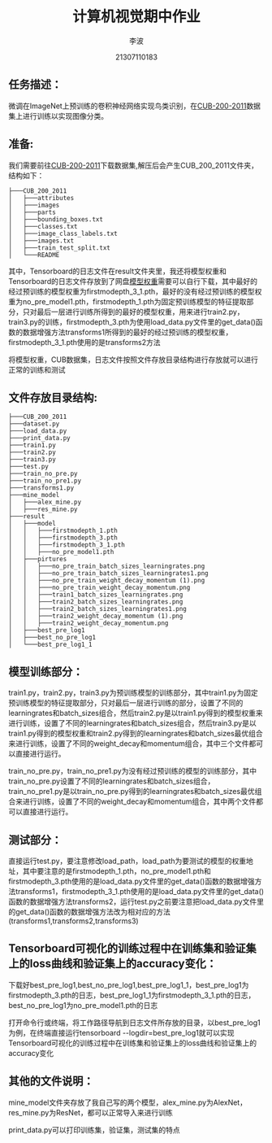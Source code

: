 <div align="center">

# 计算机视觉期中作业

李波                

21307110183



</div>

## 任务描述：

微调在ImageNet上预训练的卷积神经网络实现鸟类识别，在[CUB-200-2011](https://data.caltech.edu/records/65de6-vp158)数据集上进行训练以实现图像分类。

## 准备:
我们需要前往[CUB-200-2011](https://data.caltech.edu/records/65de6-vp158)下载数据集,解压后会产生CUB_200_2011文件夹，结构如下：
```plaintext
├───CUB_200_2011
│   ├───attributes
│   ├───images
│   ├───parts
│   ├───bounding_boxes.txt
│   ├───classes.txt
│   ├───image_class_labels.txt
│   ├───images.txt
│   ├───train_test_split.txt
│   └───README

```

其中，Tensorboard的日志文件在result文件夹里，我还将模型权重和Tensorboard的日志文件存放到了网盘[模型权重](https://drive.google.com/drive/folders/1hJrliYm0wZz6FnxXUPgeT6-CUJNMBktr?usp=sharing)需要可以自行下载，其中最好的经过预训练的模型权重为firstmodepth_3_1.pth，最好的没有经过预训练的模型权重为no_pre_model1.pth，firstmodepth_1.pth为固定预训练模型的特征提取部分，只对最后一层进行训练所得到的最好的模型权重，用来进行train2.py，train3.py的训练，firstmodepth_3.pth为使用load_data.py文件里的get_data()函数的数据增强方法transforms1所得到的最好的经过预训练的模型权重，firstmodepth_3_1.pth使用的是transforms2方法

将模型权重，CUB数据集，日志文件按照文件存放目录结构进行存放就可以进行正常的训练和测试
## 文件存放目录结构:

```plaintext
├───CUB_200_2011
├───dataset.py
├───load_data.py
├───print_data.py
├───train1.py
├───train2.py
├───train3.py
├───test.py
├───train_no_pre.py
├───train_no_pre1.py
├───transforms1.py
├───mine_model
│   ├───alex_mine.py
│   ├───res_mine.py
├───result
│   ├───model
│   │   ├───firstmodepth_1.pth
│   │   ├───firstmodepth_3.pth
│   │   ├───firstmodepth_3_1.pth
│   │   ├───no_pre_model1.pth
│   ├───pirtures
│   │   ├───no_pre_train_batch_sizes_learningrates.png
│   │   ├───no_pre_train_batch_sizes_learningrates1.png
│   │   ├───no_pre_train_weight_decay_momentum (1).png
│   │   ├───no_pre_train_weight_decay_momentum.png
│   │   ├───train1_batch_sizes_learningrates.png
│   │   ├───train2_batch_sizes_learningrates.png
│   │   ├───train2_batch_sizes_learningrates1.png
│   │   ├───train2_weight_decay_momentum (1).png
│   │   ├───train2_weight_decay_momentum.png
│   ├───best_pre_log1
│   ├───best_no_pre_log1
│   └───best_pre_log1_1

```

## 模型训练部分：
train1.py，train2.py，train3.py为预训练模型的训练部分，其中train1.py为固定预训练模型的特征提取部分，只对最后一层进行训练的部分，设置了不同的learningrates和batch_sizes组合，然后train2.py是以train1.py得到的模型权重来进行训练，设置了不同的learningrates和batch_sizes组合，然后train3.py是以train1.py得到的模型权重和train2.py得到的learningrates和batch_sizes最优组合来进行训练，设置了不同的weight_decay和momentum组合，其中三个文件都可以直接进行运行。

train_no_pre.py，train_no_pre1.py为没有经过预训练的模型的训练部分，其中train_no_pre.py设置了不同的learningrates和batch_sizes组合，train_no_pre1.py是以train_no_pre.py得到的learningrates和batch_sizes最优组合来进行训练，设置了不同的weight_decay和momentum组合，其中两个文件都可以直接进行运行。
## 测试部分：
直接运行test.py，要注意修改load_path，load_path为要测试的模型的权重地址，其中要注意的是firstmodepth_1.pth，no_pre_model1.pth和firstmodepth_3.pth使用的是load_data.py文件里的get_data()函数的数据增强方法transforms1，firstmodepth_3_1.pth使用的是load_data.py文件里的get_data()函数的数据增强方法transforms2，运行test.py之前要注意把load_data.py文件里的get_data()函数的数据增强方法改为相对应的方法(transforms1,transforms2,transforms3)

## Tensorboard可视化的训练过程中在训练集和验证集上的loss曲线和验证集上的accuracy变化：
下载好best_pre_log1,best_no_pre_log1,best_pre_log1_1，best_pre_log1为firstmodepth_3.pth的日志，best_pre_log1_1为firstmodepth_3_1.pth的日志，best_no_pre_log1为no_pre_model1.pth的日志

打开命令行或终端，将工作路径导航到日志文件所存放的目录，以best_pre_log1为例，在终端直接运行tensorboard --logdir=best_pre_log1就可以实现Tensorboard可视化的训练过程中在训练集和验证集上的loss曲线和验证集上的accuracy变化


## 其他的文件说明：
mine_model文件夹存放了我自己写的两个模型，alex_mine.py为AlexNet，res_mine.py为ResNet，都可以正常导入来进行训练

print_data.py可以打印训练集，验证集，测试集的特点

